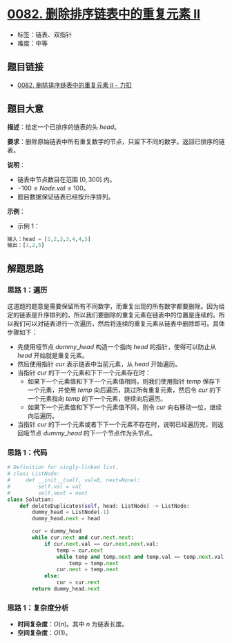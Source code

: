 # [0082. 删除排序链表中的重复元素 II](https://leetcode.cn/problems/remove-duplicates-from-sorted-list-ii/)

- 标签：链表、双指针
- 难度：中等

## 题目链接

- [0082. 删除排序链表中的重复元素 II - 力扣](https://leetcode.cn/problems/remove-duplicates-from-sorted-list-ii/)

## 题目大意

**描述**：给定一个已排序的链表的头 $head$。

**要求**：删除原始链表中所有重复数字的节点，只留下不同的数字。返回已排序的链表。

**说明**：

- 链表中节点数目在范围 $[0, 300]$ 内。
- $-100 \le Node.val \le 100$。
- 题目数据保证链表已经按升序排列。

**示例**：

- 示例 1：

```python
输入：head = [1,2,3,3,4,4,5]
输出：[1,2,5]
```

## 解题思路

### 思路 1：遍历

这道题的题意是需要保留所有不同数字，而重复出现的所有数字都要删除。因为给定的链表是升序排列的，所以我们要删除的重复元素在链表中的位置是连续的。所以我们可以对链表进行一次遍历，然后将连续的重复元素从链表中删除即可。具体步骤如下：

- 先使用哑节点 $dummy\_head$ 构造一个指向 $head$ 的指针，使得可以防止从 $head$ 开始就是重复元素。
- 然后使用指针 $cur$ 表示链表中当前元素，从 $head$ 开始遍历。
- 当指针 $cur$ 的下一个元素和下下一个元素存在时：
  - 如果下一个元素值和下下一个元素值相同，则我们使用指针 $temp$ 保存下一个元素，并使用 $temp$ 向后遍历，跳过所有重复元素，然后令 $cur$ 的下一个元素指向 $temp$ 的下一个元素，继续向后遍历。
  - 如果下一个元素值和下下一个元素值不同，则令 $cur$ 向右移动一位，继续向后遍历。
- 当指针 $cur$ 的下一个元素或者下下一个元素不存在时，说明已经遍历完，则返回哑节点 $dummy\_head$ 的下一个节点作为头节点。

### 思路 1：代码

```python
# Definition for singly-linked list.
# class ListNode:
#     def __init__(self, val=0, next=None):
#         self.val = val
#         self.next = next
class Solution:
    def deleteDuplicates(self, head: ListNode) -> ListNode:
        dummy_head = ListNode(-1)
        dummy_head.next = head

        cur = dummy_head
        while cur.next and cur.next.next:
            if cur.next.val == cur.next.next.val:
                temp = cur.next
                while temp and temp.next and temp.val == temp.next.val:
                    temp = temp.next
                cur.next = temp.next
            else:
                cur = cur.next
        return dummy_head.next
```

### 思路 1：复杂度分析

- **时间复杂度**：$O(n)$。其中 $n$ 为链表长度。
- **空间复杂度**：$O(1)$。